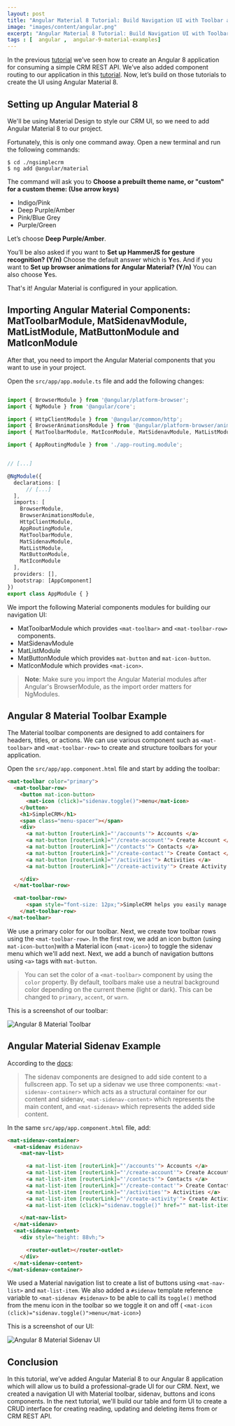 ```yaml
---
layout: post
title: "Angular Material 8 Tutorial: Build Navigation UI with Toolbar and Side Navigation Menu"
image: "images/content/angular.png"
excerpt: "Angular Material 8 Tutorial: Build Navigation UI with Toolbar and Side Navigation Menu" 
tags : [  angular ,  angular-9-material-examples]
---
```


In the previous [tutorial](https://www.techiediaries.com/angular-tutorial) we’ve seen how to create an Angular 8 application for consuming a simple CRM REST API. We’ve also added component routing to our application in this [tutorial](https://www.techiediaries.com/angular-routing-tutorial). Now, let’s build on those tutorials to create the UI using Angular Material 8.


## Setting up Angular Material 8

We'll be using Material Design to style our CRM UI, so we need to add Angular Material 8 to our project. 

Fortunately, this is only one command away. Open a new terminal and run the following commands:


    $ cd ./ngsimplecrm
    $ ng add @angular/material

The command will ask you to **Choose a prebuilt theme name, or "custom" for a custom theme: (Use arrow keys)**

- Indigo/Pink  
- Deep Purple/Amber 
- Pink/Blue Grey 
- Purple/Green

Let’s choose **Deep Purple/Amber**.

You’ll be also asked if you want to **Set up HammerJS for gesture recognition? (Y/n)** Choose the default answer which is **Y**es. And if you want to  **Set up browser animations for Angular Material? (Y/n)** You can also choose **Y**es.

That's it! Angular Material is configured in your application.


## Importing Angular Material Components: MatToolbarModule, MatSidenavModule, MatListModule, MatButtonModule and MatIconModule

After that, you need to import the Angular Material components that you want to use in your project. 

Open the `src/app/app.module.ts` file and add the following changes:

```ts

import { BrowserModule } from '@angular/platform-browser';
import { NgModule } from '@angular/core';

import { HttpClientModule } from '@angular/common/http';
import { BrowserAnimationsModule } from '@angular/platform-browser/animations';
import { MatToolbarModule, MatIconModule, MatSidenavModule, MatListModule, MatButtonModule } from  '@angular/material';

import { AppRoutingModule } from './app-routing.module';


// [...]

@NgModule({
  declarations: [
      // [...]
  ],
  imports: [
    BrowserModule,
    BrowserAnimationsModule,
    HttpClientModule,
    AppRoutingModule,
    MatToolbarModule,
    MatSidenavModule,
    MatListModule,
    MatButtonModule,
    MatIconModule
  ],
  providers: [],
  bootstrap: [AppComponent]
})
export class AppModule { }
```

We import the following Material components modules for building our navigation UI:

- MatToolbarModule which provides `<mat-toolbar>` and `<mat-toolbar-row>` components.
- MatSidenavModule
- MatListModule
- MatButtonModule which provides `mat-button` and `mat-icon-button`.
- MatIconModule which provides `<mat-icon>`.

> **Note**: Make sure you import the Angular Material modules after Angular's BrowserModule, as the import order matters for NgModules.

## Angular 8 Material Toolbar Example

The Material toolbar components are designed to add containers for headers, titles, or actions. We can use various component such as `<mat-toolbar>` and `<mat-toolbar-row>` to create and structure toolbars for your application.

Open the `src/app/app.component.html` file and start by adding the toolbar:


```html
<mat-toolbar color="primary">
  <mat-toolbar-row>
    <button mat-icon-button>
      <mat-icon (click)="sidenav.toggle()">menu</mat-icon>
    </button>
    <h1>SimpleCRM</h1>
    <span class="menu-spacer"></span>
    <div>
      <a mat-button [routerLink]="'/accounts'"> Accounts </a>
      <a mat-button [routerLink]="'/create-account'"> Create Account </a>
      <a mat-button [routerLink]="'/contacts'"> Contacts </a>
      <a mat-button [routerLink]="'/create-contact'"> Create Contact </a>
      <a mat-button [routerLink]="'/activities'"> Activities </a>
      <a mat-button [routerLink]="'/create-activity'"> Create Activity </a>

    </div>
  </mat-toolbar-row>

  <mat-toolbar-row>
      <span style="font-size: 12px;">SimpleCRM helps you easily manage your contacts</span>
    </mat-toolbar-row>
</mat-toolbar>

```

We use a primary color for our toolbar. Next, we create tow toolbar rows using the `<mat-toolbar-row>`. In the first row, we add an icon button (using `mat-icon-button`)with a Material icon (`<mat-icon>`) to toggle the sidenav menu which we'll add next. Next, we add a bunch of navigation buttons using `<a>` tags with `mat-button`.


>You can set the color of a `<mat-toolbar>` component by using the `color` property. By default, toolbars make use a neutral background color depending on the current theme (light or dark). This can be changed to `primary`, `accent`, or `warn`.


This is a screenshot of our toolbar:

![Angular 8 Material Toolbar](https://www.diigo.com/file/image/bbccosoazobaoqoedqzdrocrpbd/Ngsimplecrm8.jpg)


## Angular Material Sidenav Example

According to the [docs](https://material.angular.io/components/sidenav/overview):

>The sidenav components are designed to add side content to a fullscreen app. To set up a sidenav we use three components: `<mat-sidenav-container>` which acts as a structural container for our content and sidenav, `<mat-sidenav-content>` which represents the main content, and `<mat-sidenav>` which represents the added side content.

In the same `src/app/app.component.html` file, add:

```html
<mat-sidenav-container>
  <mat-sidenav #sidenav>
    <mat-nav-list>

      <a mat-list-item [routerLink]="'/accounts'"> Accounts </a>
      <a mat-list-item [routerLink]="'/create-account'"> Create Account </a>
      <a mat-list-item [routerLink]="'/contacts'"> Contacts </a>
      <a mat-list-item [routerLink]="'/create-contact'"> Create Contact </a>
      <a mat-list-item [routerLink]="'/activities'"> Activities </a>
      <a mat-list-item [routerLink]="'/create-activity'"> Create Activity </a>
      <a mat-list-item (click)="sidenav.toggle()" href="" mat-list-item>Close</a>

    </mat-nav-list>
  </mat-sidenav>
  <mat-sidenav-content>
    <div style="height: 88vh;">

      <router-outlet></router-outlet>
    </div>
  </mat-sidenav-content>
</mat-sidenav-container>
``` 

We used a Material navigation list to create a list of buttons using `<mat-nav-list>` and `mat-list-item`. We also added a `#sidenav` template reference variable to `<mat-sidenav #sidenav>` to be able to call its `toggle()` method from the menu icon in the toolbar so we toggle it on and off (      `<mat-icon (click)="sidenav.toggle()">menu</mat-icon>`) 

This is a screenshot of our UI:

![Angular 8 Material Sidenav UI](https://www.diigo.com/file/image/bbccosoazobaoqoeoqzdrocrpdb/Ngsimplecrm8.jpg)

## Conclusion

In this tutorial, we’ve added Angular Material 8 to our Angular 8 application which will allow us to build a professional-grade UI for our CRM. Next, we created a navigation UI with Material toolbar, sidenav, buttons and icons components. In the next tutorial, we'll build our table and form UI to create a CRUD interface for creating reading, updating and deleting items from or CRM REST API. 
  

